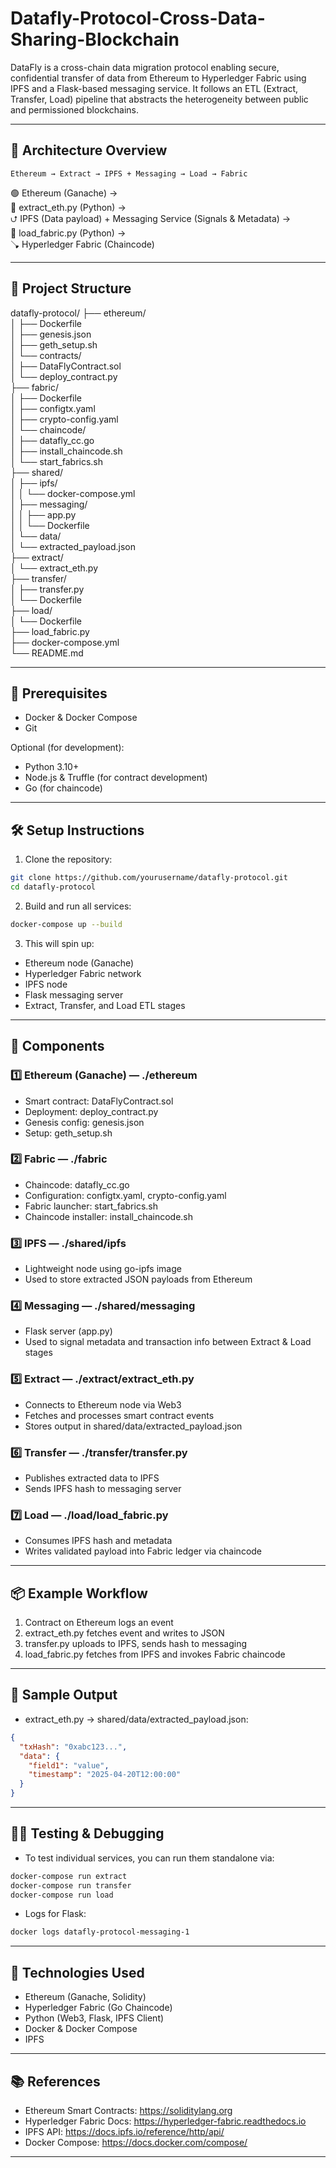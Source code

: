 # Datafly-Protocol-Cross-Data-Sharing-Blockchain

DataFly is a cross-chain data migration protocol enabling secure, confidential transfer of data from Ethereum to Hyperledger Fabric using IPFS and a Flask-based messaging service. It follows an ETL (Extract, Transfer, Load) pipeline that abstracts the heterogeneity between public and permissioned blockchains.

---

## 🚀 Architecture Overview

```
Ethereum → Extract → IPFS + Messaging → Load → Fabric
```

🟢 Ethereum (Ganache) →  
📆 extract_eth.py (Python) →  
⮍ IPFS (Data payload) + Messaging Service (Signals & Metadata) →  
📆 load_fabric.py (Python) →  
🪠 Hyperledger Fabric (Chaincode)

---

## 📁 Project Structure

datafly-protocol/
├── ethereum/  
│   ├── Dockerfile  
│   ├── genesis.json  
│   ├── geth_setup.sh  
│   └── contracts/  
│       ├── DataFlyContract.sol  
│       └── deploy_contract.py  
├── fabric/  
│   ├── Dockerfile  
│   ├── configtx.yaml  
│   ├── crypto-config.yaml  
│   └── chaincode/  
│       ├── datafly_cc.go  
│       ├── install_chaincode.sh  
│       └── start_fabrics.sh  
├── shared/  
│   ├── ipfs/  
│   │   └── docker-compose.yml  
│   ├── messaging/  
│   │   ├── app.py  
│   │   └── Dockerfile  
│   └── data/  
│       └── extracted_payload.json  
├── extract/  
│   └── extract_eth.py  
├── transfer/  
│   ├── transfer.py  
│   └── Dockerfile  
├── load/  
│   └── Dockerfile  
├── load_fabric.py  
├── docker-compose.yml  
└── README.md

---

## 🔧 Prerequisites

- Docker & Docker Compose
- Git

Optional (for development):
- Python 3.10+
- Node.js & Truffle (for contract development)
- Go (for chaincode)

---

## 🛠️ Setup Instructions

1. Clone the repository:

```bash
git clone https://github.com/yourusername/datafly-protocol.git
cd datafly-protocol
```

2. Build and run all services:

```bash
docker-compose up --build
```

3. This will spin up:

- Ethereum node (Ganache)
- Hyperledger Fabric network
- IPFS node
- Flask messaging server
- Extract, Transfer, and Load ETL stages

---

## 🪩 Components

### 1️⃣ Ethereum (Ganache) — ./ethereum

- Smart contract: DataFlyContract.sol
- Deployment: deploy_contract.py
- Genesis config: genesis.json
- Setup: geth_setup.sh

### 2️⃣ Fabric — ./fabric

- Chaincode: datafly_cc.go
- Configuration: configtx.yaml, crypto-config.yaml
- Fabric launcher: start_fabrics.sh
- Chaincode installer: install_chaincode.sh

### 3️⃣ IPFS — ./shared/ipfs

- Lightweight node using go-ipfs image
- Used to store extracted JSON payloads from Ethereum

### 4️⃣ Messaging — ./shared/messaging

- Flask server (app.py)
- Used to signal metadata and transaction info between Extract & Load stages

### 5️⃣ Extract — ./extract/extract_eth.py

- Connects to Ethereum node via Web3
- Fetches and processes smart contract events
- Stores output in shared/data/extracted_payload.json

### 6️⃣ Transfer — ./transfer/transfer.py

- Publishes extracted data to IPFS
- Sends IPFS hash to messaging server

### 7️⃣ Load — ./load/load_fabric.py

- Consumes IPFS hash and metadata
- Writes validated payload into Fabric ledger via chaincode

---

## 📦 Example Workflow

1. Contract on Ethereum logs an event  
2. extract_eth.py fetches event and writes to JSON  
3. transfer.py uploads to IPFS, sends hash to messaging  
4. load_fabric.py fetches from IPFS and invokes Fabric chaincode

---

## 📸 Sample Output

- extract_eth.py → shared/data/extracted_payload.json:

```json
{
  "txHash": "0xabc123...",
  "data": {
    "field1": "value",
    "timestamp": "2025-04-20T12:00:00"
  }
}
```

---

## 🧚‍♂️ Testing & Debugging

- To test individual services, you can run them standalone via:

```bash
docker-compose run extract
docker-compose run transfer
docker-compose run load
```

- Logs for Flask:

```bash
docker logs datafly-protocol-messaging-1
```

---

## 🧱 Technologies Used

- Ethereum (Ganache, Solidity)
- Hyperledger Fabric (Go Chaincode)
- Python (Web3, Flask, IPFS Client)
- Docker & Docker Compose
- IPFS

---

## 📚 References

- Ethereum Smart Contracts: https://soliditylang.org  
- Hyperledger Fabric Docs: https://hyperledger-fabric.readthedocs.io  
- IPFS API: https://docs.ipfs.io/reference/http/api/  
- Docker Compose: https://docs.docker.com/compose/

---
